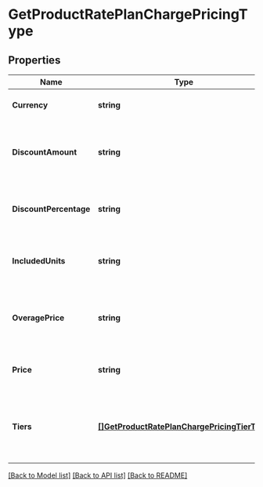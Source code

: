 # GetProductRatePlanChargePricingType

## Properties
Name | Type | Description | Notes
------------ | ------------- | ------------- | -------------
**Currency** | **string** | Currency used by the charge model. For example: USD or EUR  | [optional] [default to null]
**DiscountAmount** | **string** | Value subtracted from price in currency specified. Used only when the charge model is DiscountFixedAmount.  | [optional] [default to null]
**DiscountPercentage** | **string** | Percent discount applied to the price. Used only when the charge model is DiscountPercentage.  | [optional] [default to null]
**IncludedUnits** | **string** | Specifies the number of units in the base set of units when the charge model is Overage.  | [optional] [default to null]
**OveragePrice** | **string** | Price per unit when base set of units is exceeded. Used only when charge model is Overage or Tiered with Overage.  | [optional] [default to null]
**Price** | **string** | The decimal value that applies when the charge model is not tiered  | [optional] [default to null]
**Tiers** | [**[]GetProductRatePlanChargePricingTierType**](GETProductRatePlanChargePricingTierType.md) | Container for one or many defined tier ranges with distinct pricing.  Applies when model is &#x60;Tiered&#x60;, &#x60;TieredWithOverage&#x60;, or &#x60;Volume&#x60;  | [optional] [default to null]

[[Back to Model list]](../README.md#documentation-for-models) [[Back to API list]](../README.md#documentation-for-api-endpoints) [[Back to README]](../README.md)


